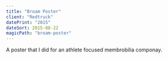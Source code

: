 ```yaml
---
title: "Broam Poster"
client: "Redtruck"
datePrint: "2015"
dateSort: 2015-08-22
magicPath: "broam-poster"
---
```


A poster that I did for an athlete focused membrobilia componay.
